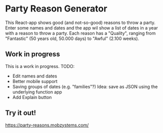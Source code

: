 # Party Reason Generator
This React-app shows good (and not-so-good) reasons to throw a party. Enter some names and dates
and the app wil show a list of dates in a year with a reason to throw a party. Each reason has 
a "Quality", ranging from "Fantastic" (50 years old, 50.000 days) to "Awful" (2.100 weeks).

## Work in progress
This is a work in progress. TODO:

- Edit names and dates
- Better mobile support
- Saving groups of dates (e.g. "families"?) Idea: save as JSON using the underlying function app
- Add Explain button

## Try it out!
https://party-reasons.mobzystems.com/
